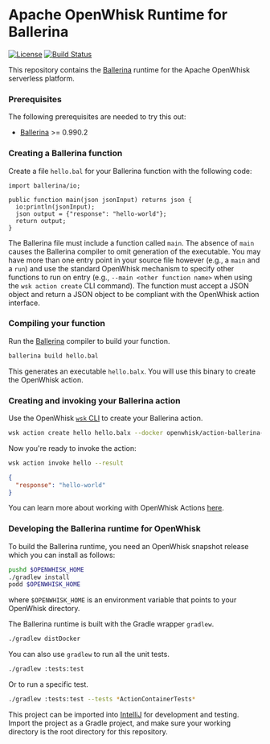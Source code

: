 <!--
#
# Licensed to the Apache Software Foundation (ASF) under one or more
# contributor license agreements.  See the NOTICE file distributed with
# this work for additional information regarding copyright ownership.
# The ASF licenses this file to You under the Apache License, Version 2.0
# (the "License"); you may not use this file except in compliance with
# the License.  You may obtain a copy of the License at
#
#     http://www.apache.org/licenses/LICENSE-2.0
#
# Unless required by applicable law or agreed to in writing, software
# distributed under the License is distributed on an "AS IS" BASIS,
# WITHOUT WARRANTIES OR CONDITIONS OF ANY KIND, either express or implied.
# See the License for the specific language governing permissions and
# limitations under the License.
#
-->

# Apache OpenWhisk Runtime for Ballerina
[![License](https://img.shields.io/badge/license-Apache--2.0-blue.svg)](https://www.apache.org/licenses/LICENSE-2.0)
[![Build Status](https://travis-ci.com/apache/openwhisk-runtime-ballerina.svg?branch=master)](https://travis-ci.com/apache/openwhisk-runtime-ballerina)

This repository contains the [Ballerina](https://ballerinalang.org) runtime for the Apache OpenWhisk serverless platform.

### Prerequisites

The following prerequisites are needed to try this out:

- [Ballerina](https://ballerina.io/downloads/) >= 0.990.2

### Creating a Ballerina function

Create a file `hello.bal` for your Ballerina function with the following code:

```ballerina
import ballerina/io;

public function main(json jsonInput) returns json {
  io:println(jsonInput);
  json output = {"response": "hello-world"};
  return output;
}
```

The Ballerina file must include a function called `main`. The absence of `main` causes the Ballerina compiler to omit generation of the executable. You may have more than one entry point in your source file however (e.g., a `main` and a `run`) and use the standard OpenWhisk mechanism to specify other functions to run on entry (e.g., `--main <other function name>` when using the `wsk action create` CLI command). The function must accept a JSON object and return a JSON object to be compliant with the OpenWhisk action interface.

### Compiling your function

Run the [Ballerina](https://ballerina.io/downloads) compiler to build your function.
```bash
ballerina build hello.bal
```

This generates an executable `hello.balx`. You will use this binary to create the OpenWhisk action.

### Creating and invoking your Ballerina action

Use the OpenWhisk [`wsk` CLI](https://github.com/apache/openwhisk/blob/master/docs/cli.md)
to create your Ballerina action.

```bash
wsk action create hello hello.balx --docker openwhisk/action-ballerina-v0.990.2
```

Now you're ready to invoke the action:

```bash
wsk action invoke hello --result
```
```json
{
  "response": "hello-world"
}
```

You can learn more about working with OpenWhisk Actions [here](https://github.com/apache/openwhisk/blob/master/docs/actions.md).

### Developing the Ballerina runtime for OpenWhisk

To build the Ballerina runtime, you need an OpenWhisk snapshot release which
you can install as follows:
```bash
pushd $OPENWHISK_HOME
./gradlew install
podd $OPENWHISK_HOME
```
where `$OPENWHISK_HOME` is an environment variable that points to your
OpenWhisk directory.

The Ballerina runtime is built with the Gradle wrapper `gradlew`.
```bash
./gradlew distDocker
```

You can also use `gradlew` to run all the unit tests.
```bash
./gradlew :tests:test
```

Or to run a specific test.
```bash
./gradlew :tests:test --tests *ActionContainerTests*
```

This project can be imported into [IntelliJ](https://www.jetbrains.com/idea/)
for development and testing. Import the project as a Gradle project, and make
sure your working directory is the root directory for this repository.
